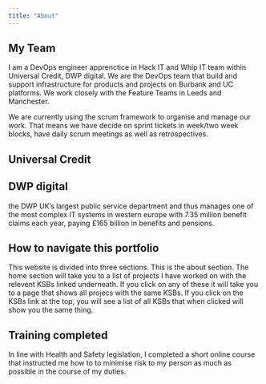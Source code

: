 ```yaml
---
title: "About"
---
```


## My Team

I am a DevOps engineer apprenctice in Hack IT and Whip IT team within Universal Credit, DWP digital.
We are the DevOps team that build and support infrastructure for products and projects on Burbank and UC platforms. We work closely with the Feature Teams in Leeds and Manchester.

We are currently using the scrum framework to organise and manage our work. That means we have decide on sprint tickets in week/two week blocks, have daily scrum meetings as well as retrospectives.

## Universal Credit

## DWP digital

the DWP UK’s largest public service department and thus manages one of the most complex IT systems in western europe with 7.35 million benefit claims each year, paying £165 billion in benefits and pensions.

## How to navigate this portfolio

This website is divided into three sections. This is the about section. The home section will take you to a list of projects I have worked on with the relevent KSBs linked underneath.
If you click on any of these it will take you to a page that shows all projecs with the same KSBs.
If you click on the KSBs link at the top, you will see a list of all KSBs that when clicked will show you the same thing.

## Training completed

In line with Health and Safety legislation, I completed a short online course that instructed me how to to minimise risk to my person as much as possible in the course of my duties.
